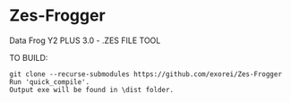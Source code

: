 # Zes-Frogger
Data Frog Y2 PLUS 3.0 - .ZES FILE TOOL



TO BUILD:

    git clone --recurse-submodules https://github.com/exorei/Zes-Frogger
    Run 'quick_compile'.
    Output exe will be found in \dist folder.
